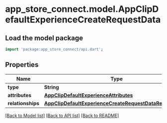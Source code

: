 # app_store_connect.model.AppClipDefaultExperienceCreateRequestData

## Load the model package
```dart
import 'package:app_store_connect/api.dart';
```

## Properties
Name | Type | Description | Notes
------------ | ------------- | ------------- | -------------
**type** | **String** |  | 
**attributes** | [**AppClipDefaultExperienceAttributes**](AppClipDefaultExperienceAttributes.md) |  | [optional] 
**relationships** | [**AppClipDefaultExperienceCreateRequestDataRelationships**](AppClipDefaultExperienceCreateRequestDataRelationships.md) |  | 

[[Back to Model list]](../README.md#documentation-for-models) [[Back to API list]](../README.md#documentation-for-api-endpoints) [[Back to README]](../README.md)


